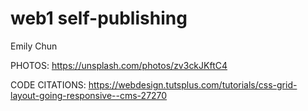 # web1 self-publishing

Emily Chun

PHOTOS:
https://unsplash.com/photos/zv3ckJKftC4

CODE CITATIONS:
https://webdesign.tutsplus.com/tutorials/css-grid-layout-going-responsive--cms-27270

